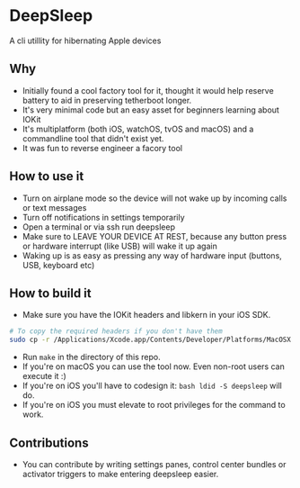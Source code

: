 # DeepSleep
A cli utillity for hibernating Apple devices

## Why
- Initially found a cool factory tool for it, thought it would help reserve battery to aid in preserving tetherboot longer.
- It's very minimal code but an easy asset for beginners learning about IOKit
- It's multiplatform (both iOS, watchOS, tvOS and macOS) and a commandline tool that didn't exist yet.
- It was fun to reverse engineer a facory tool

## How to use it
- Turn on airplane mode so the device will not wake up by incoming calls or text messages
- Turn off notifications in settings temporarily
- Open a terminal or via ssh run deepsleep
- Make sure to LEAVE YOUR DEVICE AT REST, because any button press or hardware interrupt (like USB) will wake it up again
- Waking up is as easy as pressing any way of hardware input (buttons, USB, keyboard etc)

## How to build it
- Make sure you have the IOKit headers and libkern in your iOS SDK.
```bash 
# To copy the required headers if you don't have them
sudo cp -r /Applications/Xcode.app/Contents/Developer/Platforms/MacOSX.platform/Developer/SDKs/MacOSX.sdk/System/Library/Frameworks/IOKit.framework/Headers /Applications/Xcode.app/Contents/Developer/Platforms/iPhoneOS.platform/Developer/SDKs/iPhoneOS.sdk/System/Library/Frameworks/IOKit.framework/Headers && sudo cp -r /Applications/Xcode.app/Contents/Developer/Platforms/MacOSX.platform/Developer/SDKs/MacOSX.sdk/usr/include/libkern /Applications/Xcode.app/Contents/Developer/Platforms/iPhoneOS.platform/Developer/SDKs/iPhoneOS.sdk/usr/include/libkern
```  
- Run `make` in the directory of this repo.
- If you're on macOS you can use the tool now. Even non-root users can execute it :)
- If you're on iOS you'll have to codesign it: ```bash ldid -S deepsleep``` will do.
- If you're on iOS you must elevate to root privileges for the command to work.

## Contributions
- You can contribute by writing settings panes, control center bundles or activator triggers to make entering deepsleep easier.
